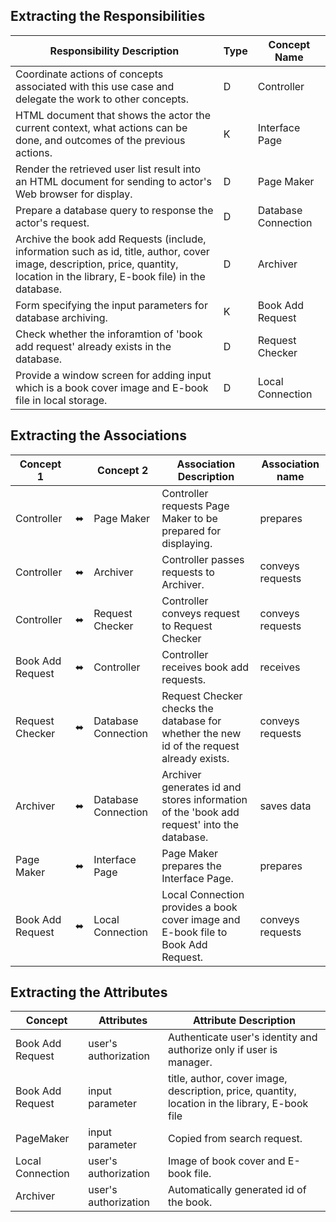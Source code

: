 ## Extracting the Responsibilities
| Responsibility Description | Type  | Concept Name                                                                                                       |
| --------- | - | -------------------------------------------------------------------------------------------------------------------- |
| Coordinate actions of concepts associated with this use case and delegate the work to other concepts.| D | Controller |
| HTML document that shows the actor the current context, what actions can be done, and outcomes of the previous actions.    | K | Interface Page |
| Render the retrieved user list result into an HTML document for sending to actor's Web browser for display.   | D | Page Maker|
| Prepare a database query to response the actor's request.  | D | Database Connection |
| Archive the book add Requests (include, information such as id, title, author, cover image, description, price, quantity, location in the library, E-book file) in the database.  | D | Archiver |
| Form specifying the input parameters for database archiving.   | K | Book Add Request |
| Check whether the inforamtion of 'book add request' already exists in the database.  | D | Request Checker |
| Provide a window screen for adding input which is a book cover image and E-book file in local storage.  | D | Local Connection |

## Extracting the Associations
| Concept 1 |  | Concept 2 | Association Description  | Association name                                                                                  |
| --------- | - | -        | - | - |
| Controller | ⬌ | Page Maker | Controller requests Page Maker to be prepared for displaying. | prepares |
| Controller | ⬌ | Archiver | Controller passes requests to Archiver.  | conveys requests |
| Controller | ⬌ | Request Checker | Controller conveys request to Request Checker | conveys requests |
| Book Add Request | ⬌ | Controller | Controller receives book add requests. | receives |
| Request Checker | ⬌ | Database Connection | Request Checker checks the database for whether the new id of the request already exists. | conveys requests |
| Archiver | ⬌ | Database Connection | Archiver generates id and stores information of the 'book add request' into the database. | saves data |
| Page Maker | ⬌ | Interface Page | Page Maker prepares the Interface Page. | prepares |
| Book Add Request | ⬌ | Local Connection | Local Connection provides a book cover image and E-book file to Book Add Request. | conveys requests |

## Extracting the Attributes
| Concept | Attributes | Attribute Description                                                                                   |
| --------- | - |  - |
| Book Add Request | user's authorization |  Authenticate user's identity and authorize only if user is manager. |
| Book Add Request | input parameter |  title, author, cover image, description, price, quantity, location in the library, E-book file |
| PageMaker | input parameter |  Copied from search request. |
| Local Connection | user's authorization |  Image of book cover and E-book file. |
| Archiver | user's authorization |  Automatically generated id of the book. |
